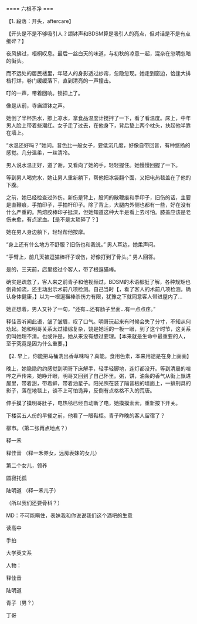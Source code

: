 


==== 六根不净  ===


【1. 段落：开头，aftercare】

【开头是不是不够吸引人？颂钵声和BDSM算是吸引人的亮点，但对话是不是有点细碎？】

夜风拂过，梧桐叹息。最后一丝白天的味道，与初秋的凉意一起，混杂在忽明忽暗的街头。

而不远处的居民楼里，年轻人的身影透过纱帘，忽隐忽现。她走到窗边，恰逢大排档打烊，卷门缓缓落下，直到清亮的一声撞击。

叮的一声，带着回响。锁扣上了。

像是从前，寺庙颂钵之声。

她倒了半杯热水，掺上凉水，拿食品温度计搅拌了一下，看了看温度。床上，中年男人脸上带着些潮红。女子走了过去，在他身下，背后垫上两个枕头，扶起他半靠在墙上。

“水温还好吗？”她问。音色比一般女子，要低沉几度，好像自带回音，有种悠扬的感觉。几分温柔，一丝清冷。

男人说水温正好，道了谢，又看向了她的手，轻轻握住。她慢慢回握了一下。

等到男人喝完水，她让男人重新躺下，帮他把冰袋翻个面，又把电热毯盖在了他的下腹。

之前，她已经检查过外伤。新伤是背上，股间的散鞭痕和手印子，旧伤的话，主要是直鞭痕，手拍印子，手拍杆印子。除了背上，大腿内外侧也都有一些，好在没有什么严重的。热熔胶棒印子挺深，但她知道这种大半是看上去可怕。膝盖应该是老伤未愈，有点淤血。【是不是太琐碎了？】

她在男人身边躺下，轻轻帮他按摩。

“身上还有什么地方不舒服？旧伤也和我说。” 男人耳边，她柔声问。

“手臂上，前几天被逗猫棒杆子误伤，好像打到了骨头。” 男人回答。

是的，三天前，店里接过个客人，带了根逗猫棒。

确实是疏忽了，客人来之前青子和他视频过，BDSM的术语都挺了解，各种规矩也倒背如流，还主动出示术前八项检测。自己当时【，看了客人的术前八项检测，确认身体健康，】以为一根逗猫棒杀伤力有限，犹豫之下就同意客人带进屋内了…

她正想着，男人又补了一句，“还有...还有肠子里面…有一点点疼。”

释佳音听闻此语，皱了皱眉，叹了口气。明哥玩起来有时候会失了分寸，不知从何劝起。她和明哥关系太过错综复杂，饶是她活的一板一眼，到了这个时节，这关系仍叫她理不清。也或许是，她从来没有想过要理。【本来就是生命中最重要的人，至于究竟是因为什么重要，】

【2. 早上，你能把马桶洗出香草味吗？真能。食用色素，本来用途是在身上画画】

晚上，她隐隐约约感觉到明哥下床解手，轻手轻脚地，连灯都没开。等到清晨的喧哗之声传来，她睁开眼，明哥又回到了自己怀里。粥，饼，油条的香气从街上飘进屋里，带着甜，带着鲜，带着油星子。阳光照在装了隔音板的墙面上，一排刑具的影子，落在地毯上，谈不上可怕诡异，反倒有点格格不入的荒唐。

伸手摸了摸明哥肚子，电热毯已经自动断了电，她摸摸索索，重新按下开关。

下楼买五人份的早餐之前，他看了一眼鞋柜。青子昨晚的客人留宿了？

柳市。（第二张再点地点？）

释一禾

释佳音 （释一禾养女，远房表妹的女儿）

第二个女儿，领养

圆寂托孤

陆明道 （释一禾儿子）

（所以我们还要骨科？）

MD：不可能瞒住，表妹我和你说说我们这个酒吧的生意

读高中

手拍

大学英文系

人物：

释佳音

陆明道

青子（男？）

丁哥